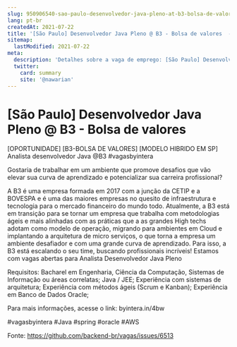 ```yaml
---
slug: 950906540-sao-paulo-desenvolvedor-java-pleno-at-b3-bolsa-de-valores
lang: pt-br
createdAt: 2021-07-22
title: '[São Paulo] Desenvolvedor Java Pleno @ B3 - Bolsa de valores  - Vaga de Emprego'
sitemap:
  lastModified: 2021-07-22
meta:
  description: 'Detalhes sobre a vaga de emprego: [São Paulo] Desenvolvedor Java Pleno @ B3 - Bolsa de valores '
  twitter:
    card: summary
    site: '@nawarian'
---
```


# [São Paulo] Desenvolvedor Java Pleno @ B3 - Bolsa de valores 

[OPORTUNIDADE] [B3-BOLSA DE VALORES] [MODELO HIBRIDO EM SP] Analista desenvolvedor Java @B3 #vagasbyintera

Gostaria de trabalhar em um ambiente que promove desafios que vão elevar sua curva de aprendizado e potencializar sua carreira profissional? 

A B3 é uma empresa formada em 2017 com a junção da CETIP e a BOVESPA e é uma das maiores empresas no quesito de infraestrutura e tecnologia para o mercado financeiro do mundo todo. Atualmente, a B3 está em transição para se tornar um empresa que trabalha com metodologias ágeis e mais alinhadas com as práticas que a as grandes High techs adotam como modelo de operação, migrando para ambientes em Cloud e implantando a arquitetura de micro serviços, o que torna a empresa um ambiente desafiador e com uma grande curva de aprendizado. Para isso, a B3 está escalando o seu time, buscando profissionais incríveis! Estamos com vagas abertas para Analista Desenvolvedor Java Pleno  

Requisitos: Bacharel em Engenharia, Ciência da Computação, Sistemas de Informação ou áreas correlatas; Java / JEE; Experiência com sistemas de arquitetura; Experiência com métodos ágeis (Scrum e Kanban); Experiência em Banco de Dados Oracle;

Para mais informações, acesse o link: byintera.in/4bw

#vagasbyintera #Java #spring #oracle #AWS



Fonte: https://github.com/backend-br/vagas/issues/6513